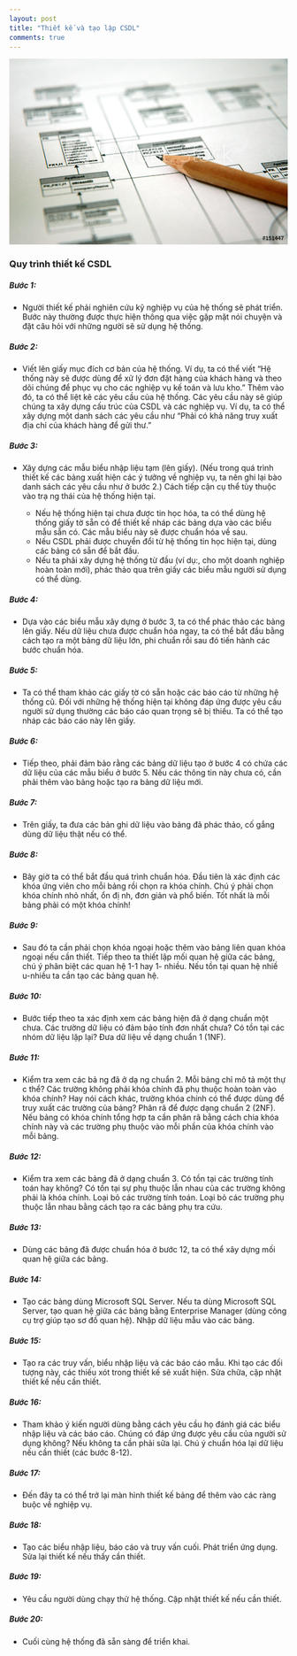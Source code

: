 ```yaml
---
layout: post
title: "Thiết kế và tạo lập CSDL"
comments: true
---
```


![Database](https://raw.githubusercontent.com/qndev/blog/gh-pages/images/posts/database.jpeg)

### Quy trình thiết kế CSDL

##### Bước 1:
* Người thiết kế phải nghiên cứu kỹ nghiệp vụ của hệ thống sẽ phát triển. Bước này thường
được thực hiện thông qua việc gặp mặt nói chuyện và đặt câu hỏi với những người sẽ sử
dụng hệ thống.

##### Bước 2:
* Viết lên giấy mục đích cơ bản của hệ thống. Ví dụ, ta có thể viết “Hệ thống này sẽ được dùng
để xử lý đơn đặt hàng của khách hàng và theo dõi chúng để phục vụ cho các nghiệp vụ kế
toán và lưu kho.” Thêm vào đó, ta có thể liệt kê các yêu cầu của hệ thống. Các yêu cầu này sẽ
giúp chúng ta xây dựng cấu trúc của CSDL và các nghiệp vụ. Ví dụ, ta có thể xây dựng một
danh sách các yêu cầu như “Phải có khả năng truy xuất địa chỉ của khách hàng để gửi thư.”

##### Bước 3:
* Xây dựng các mẫu biểu nhập liệu tạm (lên giấy). (Nếu trong quá trình thiết kế các bảng xuất
hiện các ý tưởng về nghiệp vụ, ta nên ghi lại bào danh sách các yêu cầu như ở bước 2.) Cách
tiếp cận cụ thể tùy thuộc vào trạ ng thái của hệ thống hiện tại.

   * Nếu hệ thống hiện tại chưa được tin học hóa, ta có thể dùng hệ thống giấy tờ sẵn có để
thiết kế nháp các bảng dựa vào các biểu mẫu sẵn có. Các mẫu biểu này sẽ được chuẩn
hóa về sau.
   * Nếu CSDL phải được chuyển đổi từ hệ thống tin học hiện tại, dùng các bảng có sẵn để
bắt đầu.
   * Nếu ta phải xây dựng hệ thống từ đầu (ví dụ:, cho một doanh nghiệp hoàn toàn mới),
phác thảo qua trên giấy các biểu mẫu người sử dụng có thể dùng.

##### Bước 4:
* Dựa vào các biểu mẫu xây dựng ở bước 3, ta có thể phác thảo các bảng lên giấy. Nếu dữ liệu
chưa được chuẩn hóa ngay, ta có thể bắt đầu bằng cách tạo ra một bảng dữ liệu lớn, phi
chuẩn rồi sau đó tiến hành các bước chuẩn hóa.

##### Bước 5:
* Ta có thể tham khảo các giấy tờ có sẵn hoặc các báo cáo từ những hệ thống cũ. Đối với
những hệ thống hiện tại không đáp ứng được yêu cấu người sử dụng thường các báo cáo
quan trọng sẽ bị thiếu. Ta có thể tạo nháp các báo cáo này lên giấy.

##### Bước 6:
* Tiếp theo, phải đảm bảo rằng các bảng dữ liệu tạo ở bước 4 có chứa các dữ liệu của các mẫu
biểu ở bước 5. Nếu các thông tin này chưa có, cần phải thêm vào bảng hoặc tạo ra bảng dữ
liệu mới.

##### Bước 7:
* Trên giấy, ta đưa các bản ghi dữ liệu vào bảng đã phác thảo, cố gắng dùng dữ liệu thật nếu có
thể.

##### Bước 8:
* Bây giờ ta có thể bắt đầu quá trình chuẩn hóa. Đầu tiên là xác định các khóa ứng viên cho
mỗi bảng rồi chọn ra khóa chính. Chú ý phải chọn khóa chính nhỏ nhất, ổn đị nh, đơn giản và
phổ biến. Tốt nhất là mỗi bảng phải có một khóa chính!

##### Bước 9:
* Sau đó ta cần phải chọn khóa ngoại hoặc thêm vào bảng liên quan khóa ngoại nếu cần thiết.
Tiếp theo ta thiết lập mối quan hệ giữa các bảng, chú ý phân biệt các quan hệ 1-1 hay 1-
nhiều. Nếu tồn tại quan hệ nhiề u-nhiều ta cần tạo các bảng quan hệ.

##### Bước 10:
* Bước tiếp theo ta xác định xem các bảng hiện đã ở dạng chuẩn một chưa. Các trường dữ liệu
có đảm bảo tính đơn nhất chưa? Có tồn tại các nhóm dữ liệu lặp lại? Đưa dữ liệu về dạng
chuẩn 1 (1NF).

##### Bước 11:
* Kiểm tra xem các bả ng đã ở dạ ng chuẩn 2. Mỗi bảng chỉ mô tả một thự c thể? Các trường
không phải khóa chính đã phụ thuộc hoàn toàn vào khóa chính? Hay nói cách khác, trường
khóa chính có thể được dùng để truy xuất các trường của bảng? Phân rã để được dạng chuẩn
2 (2NF). Nếu bảng có khóa chính tổng hợp ta cần phân rã bằng cách chia khóa chính này và
các trường phụ thuộc vào mỗi phần của khóa chính vào mỗi bảng.

##### Bước 12:
* Kiểm tra xem các bảng đã ở dạng chuẩn 3. Có tồn tại các trường tính toán hay không? Có tồn
tại sự phụ thuộc lẫn nhau của các trường không phải là khóa chính. Loại bỏ các trường tính
toán. Loại bỏ các trường phụ thuộc lẫn nhau bằng cách tạo ra các bảng phụ tra cứu.

##### Bước 13:
* Dùng các bảng đã được chuẩn hóa ở bước 12, ta có thể xây dựng mối quan hệ giữa các bảng.

##### Bước 14:
* Tạo các bảng dùng Microsoft SQL Server. Nếu ta dùng Microsoft SQL Server, tạo quan hệ
giữa các bảng bằng Enterprise Manager (dùng công cụ trợ giúp tạo sơ đồ quan hệ). Nhập dữ
liệu mẫu vào các bảng.

##### Bước 15:
* Tạo ra các truy vấn, biểu nhập liệu và các báo cáo mẫu. Khi tạo các đối tượng này, các thiếu
xót trong thiết kế sẽ xuất hiện. Sửa chữa, cập nhật thiết kế nếu cần thiết.

##### Bước 16:
* Tham khảo ý kiến người dùng bằng cách yêu cầu họ đánh giá các biểu nhập liệu và các báo
cáo. Chúng có đáp ứng được yêu cầu của người sử dụng không? Nếu không ta cần phải sữa
lại. Chú ý chuẩn hóa lại dữ liệu nếu cần thiết (các bước 8-12).

##### Bước 17:
* Đến đây ta có thể trở lại màn hình thiết kế bảng để thêm vào các ràng buộc về nghiệp vụ.

##### Bước 18:
* Tạo các biểu nhập liệu, báo cáo và truy vấn cuối. Phát triển ứng dụng. Sửa lại thiết kế nếu
thấy cần thiết.

##### Bước 19:
* Yêu cầu người dùng chạy thử hệ thống. Cập nhật thiết kế nếu cần thiết.

##### Bước 20:
* Cuối cùng hệ thống đã sẵn sàng để triển khai.
